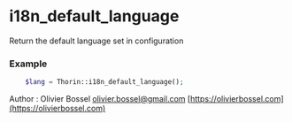# i18n_default_language

Return the default language set in configuration


### Example
```php
	$lang = Thorin::i18n_default_language();
```
Author : Olivier Bossel [olivier.bossel@gmail.com](mailto:olivier.bossel@gmail.com) [https://olivierbossel.com](https://olivierbossel.com)